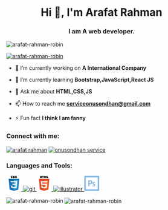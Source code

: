 <h1 align="center">Hi 👋, I'm Arafat Rahman</h1>
<h3 align="center">I am A web developer.</h3>

<p align="left"> <img src="https://komarev.com/ghpvc/?username=arafat-rahman-robin&label=Profile%20views&color=0e75b6&style=flat" alt="arafat-rahman-robin" /> </p>

<p align="left"> <a href="https://github.com/ryo-ma/github-profile-trophy"><img src="https://github-profile-trophy.vercel.app/?username=arafat-rahman-robin" alt="arafat-rahman-robin" /></a> </p>

- 🔭 I’m currently working on **A International Company**

- 🌱 I’m currently learning **Bootstrap,JavaScript,React JS**

- 💬 Ask me about **HTML,CSS,JS**

- 📫 How to reach me **serviceonusondhan@gmail.com**

- ⚡ Fun fact **I think I am fanny**

<h3 align="left">Connect with me:</h3>
<p align="left">
<a href="https://fb.com/arafat rahman" target="blank"><img align="center" src="https://raw.githubusercontent.com/rahuldkjain/github-profile-readme-generator/master/src/images/icons/Social/facebook.svg" alt="arafat rahman" height="30" width="40" /></a>
<a href="https://www.youtube.com/c/onusondhan service" target="blank"><img align="center" src="https://raw.githubusercontent.com/rahuldkjain/github-profile-readme-generator/master/src/images/icons/Social/youtube.svg" alt="onusondhan service" height="30" width="40" /></a>
</p>

<h3 align="left">Languages and Tools:</h3>
<p align="left"> <a href="https://www.w3schools.com/css/" target="_blank" rel="noreferrer"> <img src="https://raw.githubusercontent.com/devicons/devicon/master/icons/css3/css3-original-wordmark.svg" alt="css3" width="40" height="40"/> </a> <a href="https://git-scm.com/" target="_blank" rel="noreferrer"> <img src="https://www.vectorlogo.zone/logos/git-scm/git-scm-icon.svg" alt="git" width="40" height="40"/> </a> <a href="https://www.w3.org/html/" target="_blank" rel="noreferrer"> <img src="https://raw.githubusercontent.com/devicons/devicon/master/icons/html5/html5-original-wordmark.svg" alt="html5" width="40" height="40"/> </a> <a href="https://www.adobe.com/in/products/illustrator.html" target="_blank" rel="noreferrer"> <img src="https://www.vectorlogo.zone/logos/adobe_illustrator/adobe_illustrator-icon.svg" alt="illustrator" width="40" height="40"/> </a> <a href="https://www.photoshop.com/en" target="_blank" rel="noreferrer"> <img src="https://raw.githubusercontent.com/devicons/devicon/master/icons/photoshop/photoshop-line.svg" alt="photoshop" width="40" height="40"/> </a> </p>

<p><img align="left" src="https://github-readme-stats.vercel.app/api/top-langs?username=arafat-rahman-robin&show_icons=true&locale=en&layout=compact" alt="arafat-rahman-robin" /></p>

<p>&nbsp;<img align="center" src="https://github-readme-stats.vercel.app/api?username=arafat-rahman-robin&show_icons=true&locale=en" alt="arafat-rahman-robin" /></p>

